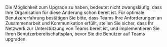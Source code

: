 Die Möglichkeit zum Upgrade zu haben, bedeutet nicht zwangsläufig, dass Ihre Organisation für diese Änderung schon bereit ist. Für optimale Benutzererfahrung bestätigen Sie bitte, dass Teams Ihre Anforderungen an Zusammenarbeit und Kommunikation erfüllt, stellen Sie sicher, dass Ihr Netzwerk zur Unterstützung von Teams bereit ist, und implementieren Sie Ihren Benutzerbereitschaftsplan, bevor Sie die Benutzer auf Teams upgraden.
